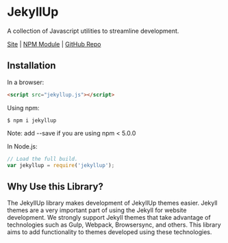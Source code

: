 # JekyllUp
A collection of Javascript utilities to streamline development.

[Site](https://jekyllup.com) | [NPM Module](https://www.npmjs.com/package/jekyllup) | [GitHub Repo](https://github.com/jekyllup/jekyllup-npm)

## Installation

In a browser:
```html
<script src="jekyllup.js"></script>
```

Using npm:
```shell
$ npm i jekyllup
```
Note: add --save if you are using npm < 5.0.0

In Node.js:
```js
// Load the full build.
var jekyllup = require('jekyllup');

```

## Why Use this Library?
The JekyllUp library makes development of JekyllUp themes easier. Jekyll themes are a very important part of using the Jekyll for website development. We strongly support Jekyll themes that take advantage of technologies such as Gulp, Webpack, Browsersync, and others. This library aims to add functionality to themes developed using these technologies.

<!-- ## Projects Using this Library
[JekyllUp](https://jekyllup.com): A website devoted to sharing the best Jekyll themes.<br> -->
